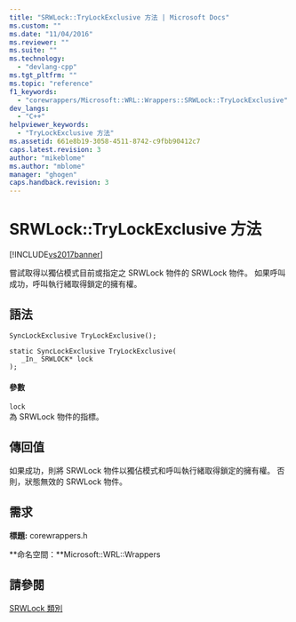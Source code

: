 ```yaml
---
title: "SRWLock::TryLockExclusive 方法 | Microsoft Docs"
ms.custom: ""
ms.date: "11/04/2016"
ms.reviewer: ""
ms.suite: ""
ms.technology: 
  - "devlang-cpp"
ms.tgt_pltfrm: ""
ms.topic: "reference"
f1_keywords: 
  - "corewrappers/Microsoft::WRL::Wrappers::SRWLock::TryLockExclusive"
dev_langs: 
  - "C++"
helpviewer_keywords: 
  - "TryLockExclusive 方法"
ms.assetid: 661e8b19-3058-4511-8742-c9fbb90412c7
caps.latest.revision: 3
author: "mikeblome"
ms.author: "mblome"
manager: "ghogen"
caps.handback.revision: 3
---
```

# SRWLock::TryLockExclusive 方法
[!INCLUDE[vs2017banner](../assembler/inline/includes/vs2017banner.md)]

嘗試取得以獨佔模式目前或指定之 SRWLock 物件的 SRWLock 物件。  如果呼叫成功，呼叫執行緒取得鎖定的擁有權。  
  
## 語法  
  
```  
SyncLockExclusive TryLockExclusive();  
  
static SyncLockExclusive TryLockExclusive(  
   _In_ SRWLOCK* lock  
);  
```  
  
#### 參數  
 `lock`  
 為 SRWLock 物件的指標。  
  
## 傳回值  
 如果成功，則將 SRWLock 物件以獨佔模式和呼叫執行緒取得鎖定的擁有權。  否則，狀態無效的 SRWLock 物件。  
  
## 需求  
 **標題:** corewrappers.h  
  
 **命名空間：**Microsoft::WRL::Wrappers  
  
## 請參閱  
 [SRWLock 類別](../windows/srwlock-class.md)